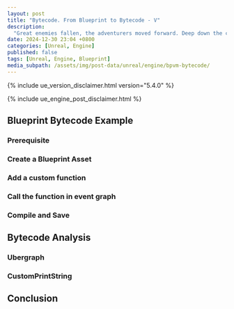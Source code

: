 ```yaml
---
layout: post
title: "Bytecode. From Blueprint to Bytecode - V"
description:
  "Great enemies fallen, the adventurers moved forward. Deep down the castle, a humongous machine is working on countless tiny pieces. We are so close to the heart of the secret - Bytecode"
date: 2024-12-30 23:04 +0800
categories: [Unreal, Engine]
published: false
tags: [Unreal, Engine, Blueprint]
media_subpath: /assets/img/post-data/unreal/engine/bpvm-bytecode/
---
```


{% include ue_version_disclaimer.html version="5.4.0" %}

{% include ue_engine_post_disclaimer.html %}

## Blueprint Bytecode Example

### Prerequisite

### Create a Blueprint Asset

### Add a custom function

### Call the function in event graph

### Compile and Save

## Bytecode Analysis

### Ubergraph

### CustomPrintString

## Conclusion

